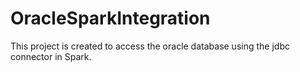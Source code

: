 # OracleSparkIntegration

This project is created to access the oracle database using the jdbc connector in Spark.

